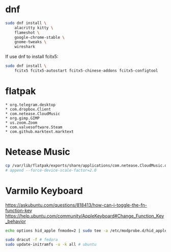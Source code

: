 # dnf
```bash
sudo dnf install \
    alacritty kitty \
    flameshot \
    google-chrome-stable \
    gnome-tweaks \
    wireshark
```

If use dnf to install fcitx5:
```bash
sudo dnf install \
    fcitx5 fcitx5-autostart fcitx5-chinese-addons fcitx5-configtool
```

# flatpak
    * org.telegram.desktop
    * com.dropbox.Client
    * com.netease.CloudMusic
    * org.gimp.GIMP
    * us.zoom.Zoom
    * com.valvesoftware.Steam
    * com.github.marktext.marktext

# Netease Music
```bash
cp /var/lib/flatpak/exports/share/applications/com.netease.CloudMusic.desktop ~/.local/share/applications/
# append --force-device-scale-factor=2.0
```

# Varmilo Keyboard
https://askubuntu.com/questions/818413/how-can-i-toggle-the-fn-function-key
https://help.ubuntu.com/community/AppleKeyboard#Change_Function_Key_behavior
```bash
echo options hid_apple fnmode=2 | sudo tee -a /etc/modprobe.d/hid_apple.conf

sudo dracut -f # fedora
sudo update-initramfs -u -k all # ubuntu
```
